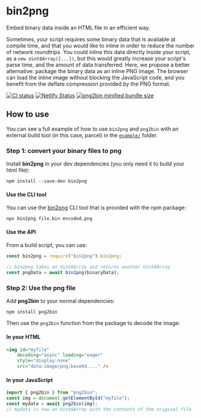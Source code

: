 # bin2png
Embed binary data inside an HTML file in an efficient way.

Sometimes, your script requires some binary data that is available at compile time,
and that you would like to inline in order to reduce the number of network roundtrips.
You could inline this data directly inside your script, as a `new Uint8Array([...])`,
but this would greatly increase your script's parse time, and the amount of data transferred.
Here, we propose a better alternative: package the binary data as an inline PNG image. The browser can load the inline image without blocking the JavaScript code, and you benefit from the deflate compression provided by the PNG format.

[![CI status](https://github.com/lovasoa/bin2png/workflows/Node%20CI/badge.svg)](https://github.com/lovasoa/bin2png/actions)
[![Netlify Status](https://api.netlify.com/api/v1/badges/7f568d67-7de0-45c8-b308-f6f84261f884/deploy-status)](https://app.netlify.com/sites/bin2png-example/deploys)
[![png2bin minified bundle size](https://img.shields.io/bundlephobia/minzip/png2bin)](https://bundlephobia.com/result?p=png2bin)

## How to use

You can see a full example of how to use `bin2png` and `png2bin` with an external build tool (in this case, parcel) in the [`example/`](./example/) folder. 

### Step 1: convert your binary files to png

Install **bin2png** in your dev dependencies (you only need it to build your html file):
```
npm install --save-dev bin2png
```

#### Use the CLI tool

You can use the [bin2png](https://www.npmjs.com/package/bin2png) CLI tool that is provided with the npm package:

```
npx bin2png file.bin encoded.png
```

#### Use the API
From a build script, you can use:

```js
const bin2png = require("bin2png").bin2png;

// bin2png takes an Uint8Array and returns another Uint8Array
const pngData = await bin2png(binaryData);
```


### Step 2: Use the png file


Add **png2bin** to your normal dependencies:

```
npm install png2bin
```

Then use the `png2bin` function from the package to decode the image:

#### In your HTML
```html
<img id="myfile"
    decoding="async" loading="eager"
    style="display:none"
    src="data:image/png;base64,..." />
```

#### In your JavaScript
```js
import { png2bin } from "png2bin";
const img = document.getElementById("myfile");
const mydata = await png2bin(img);
// mydata is now an Uint8Array with the contents of the original file
```
